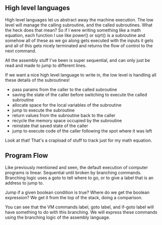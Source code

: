 ## High level languages

High level languages let us abstract away the machine execution. 
The low level will manage the calling subroutine, and the called subroutines. 
What the heck does that mean? So if I were writing something like a math equation, each function I use
like power() or sqrt() is a subroutine and somehow all of these as we go along gets executed with the inputs it gets
and all of this gets nicely terminated and returns the flow of control to the next command.

All the assembly stuff I've been is super sequential, and can only just be read and made to jump to different lines. 

If we want a nice high level language to write in, the low level is handling all these details of the subroutines!

- pass params from the caller to the called subroutine
- saving the state of the caller before switching to execute the called subroutine
- allocate space for the local variables of the subroutine
- jump to execute the subroutine
- return values from the subroutine back to the caller
- recycle the memory space occupied by the subroutine
- reinstate that saved state of the caller
- jump to execute code of the caller following the spot where it was left

Look at that! That's a crapload of stuff to track just for my math equation. 

## Program Flow

Like previously mentioned and seen, the default execution of computer programs is linear. Sequential until broken by branching commands. 
Branching logic uses a goto to tell where to go, or to give a label that is an address to jump to. 

Jump if a given boolean condition is true? Where do we get the boolean expression? We get it from the top of the stack, doing a comparison.

You can see that the VM commands label, goto label, and if-goto label will have something to do with this branching. We will express these commands 
using the branching logic of the assembly language. 